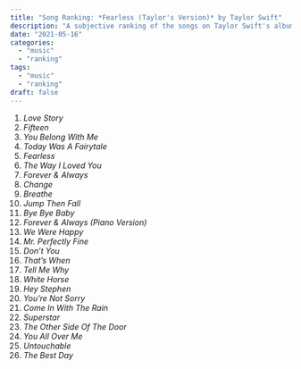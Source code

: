 ```yaml
---
title: "Song Ranking: *Fearless (Taylor's Version)* by Taylor Swift"
description: "A subjective ranking of the songs on Taylor Swift's album, *Fearless (Taylor's Version)*."
date: "2021-05-16"
categories:
  - "music"
  - "ranking"
tags:
  - "music"
  - "ranking"
draft: false
---
```


1. *Love Story*
1. *Fifteen*
1. *You Belong With Me*
1. *Today Was A Fairytale*
1. *Fearless*
1. *The Way I Loved You*
1. *Forever & Always*
1. *Change*
1. *Breathe*
1. *Jump Then Fall*
1. *Bye Bye Baby*
1. *Forever & Always (Piano Version)*
1. *We Were Happy*
1. *Mr. Perfectly Fine*
1. *Don’t You*
1. *That’s When*
1. *Tell Me Why*
1. *White Horse*
1. *Hey Stephen*
1. *You’re Not Sorry*
1. *Come In With The Rain*
1. *Superstar*
1. *The Other Side Of The Door*
1. *You All Over Me*
1. *Untouchable*
1. *The Best Day*